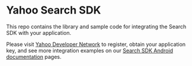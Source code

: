 Yahoo Search SDK
================

This repo contains the library and sample code for integrating the Search SDK with your application.

Please visit [Yahoo Developer Network](http://developer.yahoo.com/search-sdk/) to register, obtain your application key, and see more integration examples on our [Search SDK Android documentation](http://developer.yahoo.com/search-sdk/docs/android/) pages.

